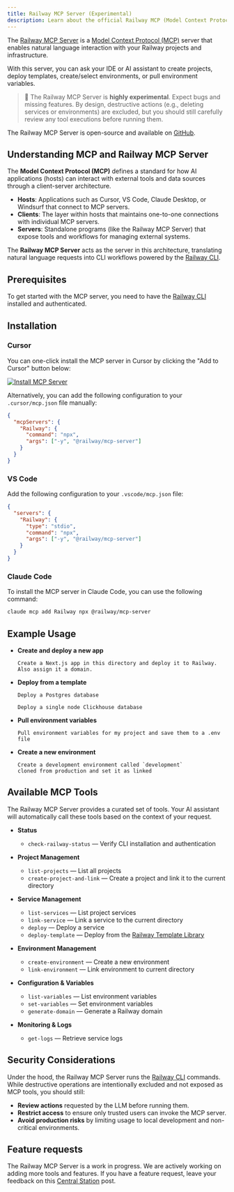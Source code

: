 ```yaml
---
title: Railway MCP Server (Experimental)
description: Learn about the official Railway MCP (Model Context Protocol) server and how to use it.
---
```



The [Railway MCP Server](https://github.com/railwayapp/railway-mcp-server) is a [Model Context Protocol (MCP)](https://modelcontextprotocol.org) server that enables natural language interaction with your Railway projects and infrastructure.

With this server, you can ask your IDE or AI assistant to create projects, deploy templates, create/select environments, or pull environment variables.


> 🚨 The Railway MCP Server is **highly experimental**. Expect bugs and missing features. By design, destructive actions (e.g., deleting services or environments) are excluded, but you should still carefully review any tool executions before running them.

The Railway MCP Server is open-source and available on [GitHub](https://github.com/railwayapp/railway-mcp-server).

## Understanding MCP and Railway MCP Server

The **Model Context Protocol (MCP)** defines a standard for how AI applications (hosts) can interact with external tools and data sources through a client-server architecture.

* **Hosts**: Applications such as Cursor, VS Code, Claude Desktop, or Windsurf that connect to MCP servers.
* **Clients**: The layer within hosts that maintains one-to-one connections with individual MCP servers.
* **Servers**: Standalone programs (like the Railway MCP Server) that expose tools and workflows for managing external systems.

The **Railway MCP Server** acts as the server in this architecture, translating natural language requests into CLI workflows powered by the [Railway CLI](/guides/cli).

## Prerequisites

To get started with the MCP server, you need to have the [Railway CLI](/guides/cli) installed and authenticated.

## Installation

### Cursor

You can one-click install the MCP server in Cursor by clicking the "Add to Cursor" button below:

[![Install MCP Server](https://cursor.com/deeplink/mcp-install-dark.svg)](https://cursor.com/en/install-mcp?name=Railway&config=eyJjb21tYW5kIjoibnB4IC15IEByYWlsd2F5L21jcC1zZXJ2ZXIifQ%3D%3D)

Alternatively, you can add the following configuration to your `.cursor/mcp.json` file manually:

```json
{
  "mcpServers": {
    "Railway": {
      "command": "npx",
      "args": ["-y", "@railway/mcp-server"]
    }
  }
}
```

### VS Code

Add the following configuration to your `.vscode/mcp.json` file:

```json
{
  "servers": {
    "Railway": {
      "type": "stdio",
      "command": "npx",
      "args": ["-y", "@railway/mcp-server"]
    }
  }
}
```


### Claude Code

To install the MCP server in Claude Code, you can use the following command:

```bash
claude mcp add Railway npx @railway/mcp-server
```


## Example Usage

* **Create and deploy a new app**

  ```text
  Create a Next.js app in this directory and deploy it to Railway.
  Also assign it a domain.
  ```

* **Deploy from a template**

  ```text
  Deploy a Postgres database
  ```

  ```text
  Deploy a single node Clickhouse database
  ```

* **Pull environment variables**

  ```text
  Pull environment variables for my project and save them to a .env file
  ```

* **Create a new environment**

  ```text
  Create a development environment called `development` 
  cloned from production and set it as linked
  ```

## Available MCP Tools

The Railway MCP Server provides a curated set of tools. Your AI assistant will automatically call these tools based on the context of your request.

* **Status**

  * `check-railway-status` — Verify CLI installation and authentication

* **Project Management**

  * `list-projects` — List all projects
  * `create-project-and-link` — Create a project and link it to the current directory

* **Service Management**

  * `list-services` — List project services
  * `link-service` — Link a service to the current directory
  * `deploy` — Deploy a service
  * `deploy-template` — Deploy from the [Railway Template Library](https://railway.com/deploy)

* **Environment Management**

  * `create-environment` — Create a new environment
  * `link-environment` — Link environment to current directory

* **Configuration & Variables**

  * `list-variables` — List environment variables
  * `set-variables` — Set environment variables
  * `generate-domain` — Generate a Railway domain

* **Monitoring & Logs**

  * `get-logs` — Retrieve service logs

## Security Considerations

Under the hood, the Railway MCP Server runs the [Railway CLI](/guides/cli) commands. While destructive operations are intentionally excluded and not exposed as MCP tools, you should still:

* **Review actions** requested by the LLM before running them.
* **Restrict access** to ensure only trusted users can invoke the MCP server.
* **Avoid production risks** by limiting usage to local development and non-critical environments.

## Feature requests

The Railway MCP Server is a work in progress. We are actively working on adding more tools and features. If you have a feature request, leave your feedback on this [Central Station](https://station.railway.com/feedback/model-context-protocol-for-railway-railw-c040b796) post.